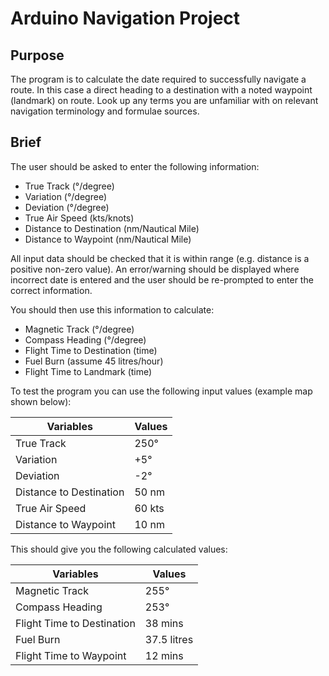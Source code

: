 # Arduino Navigation Project

## Purpose

The program is to calculate the date required to successfully navigate a route. In this case a direct heading to a destination with a noted waypoint (landmark) on route. Look up any terms you are unfamiliar with on relevant navigation terminology and formulae sources.

## Brief

The user should be asked to enter the following information:
- True Track (°/degree)
- Variation (°/degree)
- Deviation (°/degree)
- True Air Speed (kts/knots)
- Distance to Destination (nm/Nautical Mile)
- Distance to Waypoint (nm/Nautical Mile)

All input data should be checked that it is within range (e.g. distance is a positive non-zero value). An error/warning should be displayed where incorrect date is entered and the user should be re-prompted to enter the correct information.

You should then use this information to calculate:
- Magnetic Track (°/degree)
- Compass Heading (°/degree)
- Flight Time to Destination (time)
- Fuel Burn (assume 45 litres/hour)
- Flight Time to Landmark (time)

To test the program you can use the following input values (example map shown below):

Variables|Values
-----|-----
True Track|250°
Variation|+5°
Deviation|-2°
Distance to Destination|50 nm
True Air Speed|60 kts
Distance to Waypoint|10 nm

This should give you the following calculated values:

Variables|Values
-----|-----
Magnetic Track|255°
Compass Heading|253°
Flight Time to Destination|38 mins
Fuel Burn|37.5 litres
Flight Time to Waypoint|12 mins
